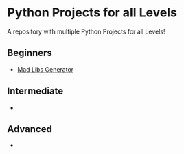 # Python Projects for all Levels
A repository with multiple Python Projects for all Levels!

## Beginners
- [Mad Libs Generator](https://github.com/kshgr/Python-Projects-for-all-Levels/tree/main/Mad%20Libs%20Generator)

## Intermediate
- 

## Advanced
-
